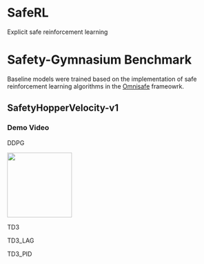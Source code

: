 # SafeRL
Explicit safe reinforcement learning


# Safety-Gymnasium Benchmark 
Baseline models were trained based on the implementation of safe reinforcement learning algorithms in the [Omnisafe](https://www.omnisafe.ai/en/latest/) frameowrk.
## SafetyHopperVelocity-v1

### Demo Video
DDPG

<img src="gif/DDPG_SafetyHopperVelocity_v1.gif" width="150"/>

TD3

TD3_LAG

TD3_PID

